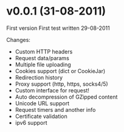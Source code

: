 # v0.0.1 (31-08-2011)

First version
First test written 29-08-2011

Changes:

- Custom HTTP headers
- Request data/params
- Multiple file uploading
- Cookies support (dict or CookieJar)
- Redirection history
- Proxy support (http, https, socks4/5)
- Custom interface for request!
- Auto decompression of GZipped content
- Unicode URL support
- Request timers and another info
- Certificate validation
- ipv6 support